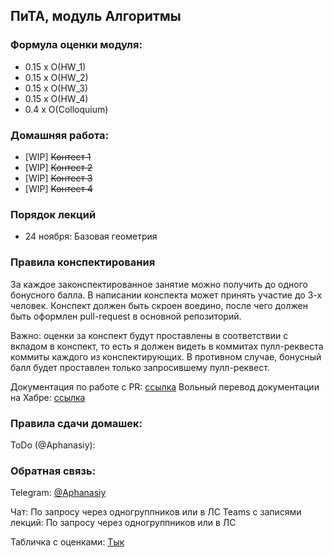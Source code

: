 ## ПиТА, модуль Алгоритмы

### Формула оценки модуля:

+ 0.15 x O(HW_1) 
+ 0.15 x O(HW_2) 
+ 0.15 x O(HW_3) 
+ 0.15 x O(HW_4)
+ 0.4 x O(Colloquium)

### Домашняя работа:

* [WIP] ~~Контест 1~~ 
* [WIP] ~~Контест 2~~
* [WIP] ~~Контест 3~~
* [WIP] ~~Контест 4~~

### Порядок лекций

* 24 ноября: Базовая геометрия

### Правила конспектирования

За каждое законспектированное занятие можно получить до одного бонусного балла.
В написании конспекта может принять участие до 3-х человек. Конспект должен быть скроен воедино, после чего должен быть оформлен pull-request в основной репозиторий.

Важно: оценки за конспект будут проставлены в соответствии с вкладом в конспект, то есть я должен видеть в коммитах пулл-реквеста коммиты каждого из конспектирующих. В противном случае, бонусный балл будет проставлен только запросившему пулл-реквест.

Документация по работе с PR: [ссылка](https://docs.github.com/en/pull-requests/collaborating-with-pull-requests/proposing-changes-to-your-work-with-pull-requests/about-pull-requests)
Вольный перевод документации на Хабре: [ссылка](https://habr.com/ru/post/125999/)

### Правила сдачи домашек:

ToDo (@Aphanasiy):


### Обратная связь:

Telegram: [@Aphanasiy](https://t.me/Aphanasiy)

Чат: По запросу через одногруппников или в ЛС
Teams с записями лекций: По запросу через одногруппников или в ЛС

Табличка с оценками: [Тык](https://docs.google.com/spreadsheets/d/1xKLhgEk9V0oqD9xQaG99sMGWz_RVH5u2qfrGkcsrbV0/edit?usp=sharing)

